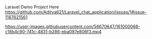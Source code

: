 Laravel Demo Project Here
https://github.com/Aditya621/Laravel_chat_application/issues/1#issue-1187621561


https://user-images.githubusercontent.com/56670647/161000068-c18b4c90-741c-4831-b286-eba097e806f3.mp4

